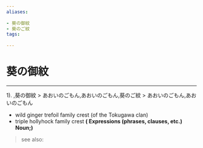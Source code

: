```yaml
---
aliases:
    
- 葵の御紋
- 葵のご紋
tags:
    
---
```


# 葵の御紋
---
1).
,葵の御紋 > あおいのごもん,あおいのごもん,葵のご紋 > あおいのごもん,あおいのごもん

- wild ginger trefoil family crest (of the Tokugawa clan)
- triple hollyhock family crest
**( Expressions (phrases, clauses, etc.) Noun;)**
> see also: 
            